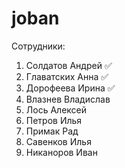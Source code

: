 # joban
Сотрудники:
1. Солдатов Андрей ✅
2. Главатских Анна ✅
3. Дорофеева Ирина ✅
4. Влазнев Владислав
5. Лось Алексей
6. Петров Илья
7. Примак Рад
8. Савенков Илья
9. Никаноров Иван

